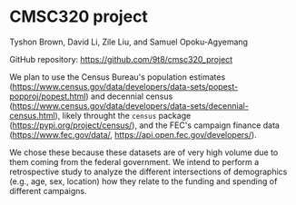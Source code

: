 # CMSC320 project

Tyshon Brown, David Li, Zile Liu, and Samuel Opoku-Agyemang

GitHub repository: https://github.com/9t8/cmsc320_project

We plan to use the Census Bureau's population estimates (https://www.census.gov/data/developers/data-sets/popest-popproj/popest.html) and decennial census (https://www.census.gov/data/developers/data-sets/decennial-census.html), likely throught the `census` package (https://pypi.org/project/census/), and the FEC's campaign finance data (https://www.fec.gov/data/, https://api.open.fec.gov/developers/).

We chose these because these datasets are of very high volume due to them coming from the federal government. We intend to perform a retrospective study to analyze the different intersections of demographics (e.g., age, sex, location) how they relate to the funding and spending of different campaigns.
